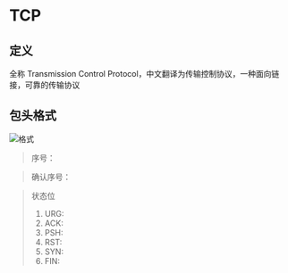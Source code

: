 # TCP

## 定义
全称 Transmission Control Protocol，中文翻译为传输控制协议，一种面向链接，可靠的传输协议

## 包头格式
![格式](https://static001.geekbang.org/resource/image/64/bf/642947c94d6682a042ad981bfba39fbf.jpg)

> 序号：

> 确认序号：

> 状态位  
> 1. URG:
> 2. ACK:
> 3. PSH:
> 3. RST:
> 4. SYN:
> 5. FIN: